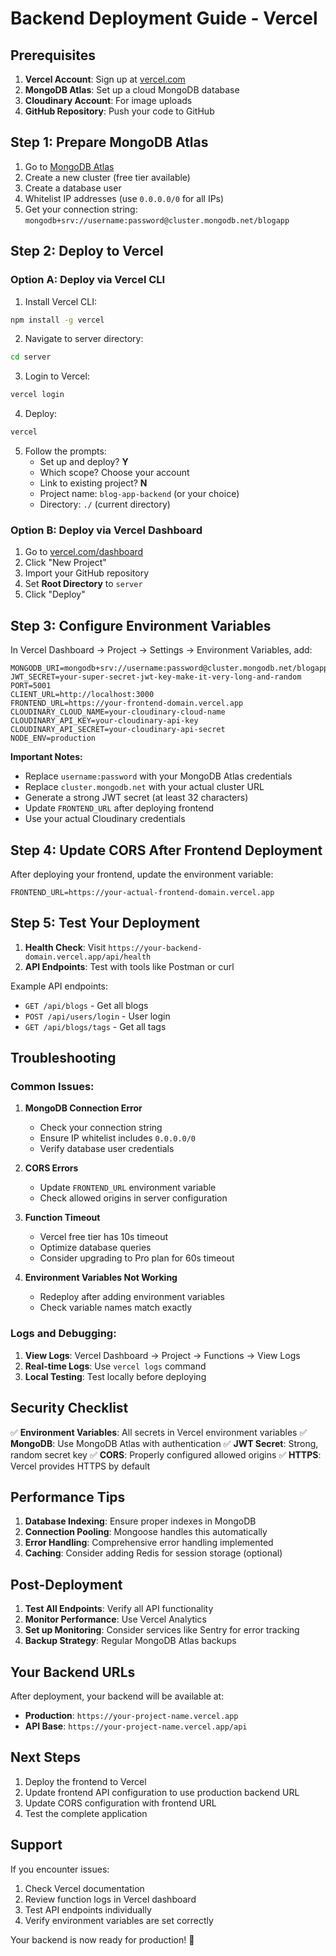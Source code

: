 # Backend Deployment Guide - Vercel

## Prerequisites

1. **Vercel Account**: Sign up at [vercel.com](https://vercel.com)
2. **MongoDB Atlas**: Set up a cloud MongoDB database
3. **Cloudinary Account**: For image uploads
4. **GitHub Repository**: Push your code to GitHub

## Step 1: Prepare MongoDB Atlas

1. Go to [MongoDB Atlas](https://www.mongodb.com/atlas)
2. Create a new cluster (free tier available)
3. Create a database user
4. Whitelist IP addresses (use `0.0.0.0/0` for all IPs)
5. Get your connection string: `mongodb+srv://username:password@cluster.mongodb.net/blogapp`

## Step 2: Deploy to Vercel

### Option A: Deploy via Vercel CLI

1. Install Vercel CLI:
```bash
npm install -g vercel
```

2. Navigate to server directory:
```bash
cd server
```

3. Login to Vercel:
```bash
vercel login
```

4. Deploy:
```bash
vercel
```

5. Follow the prompts:
   - Set up and deploy? **Y**
   - Which scope? Choose your account
   - Link to existing project? **N**
   - Project name: `blog-app-backend` (or your choice)
   - Directory: `./` (current directory)

### Option B: Deploy via Vercel Dashboard

1. Go to [vercel.com/dashboard](https://vercel.com/dashboard)
2. Click "New Project"
3. Import your GitHub repository
4. Set **Root Directory** to `server`
5. Click "Deploy"

## Step 3: Configure Environment Variables

In Vercel Dashboard → Project → Settings → Environment Variables, add:

```env
MONGODB_URI=mongodb+srv://username:password@cluster.mongodb.net/blogapp
JWT_SECRET=your-super-secret-jwt-key-make-it-very-long-and-random
PORT=5001
CLIENT_URL=http://localhost:3000
FRONTEND_URL=https://your-frontend-domain.vercel.app
CLOUDINARY_CLOUD_NAME=your-cloudinary-cloud-name
CLOUDINARY_API_KEY=your-cloudinary-api-key
CLOUDINARY_API_SECRET=your-cloudinary-api-secret
NODE_ENV=production
```

**Important Notes:**
- Replace `username:password` with your MongoDB Atlas credentials
- Replace `cluster.mongodb.net` with your actual cluster URL
- Generate a strong JWT secret (at least 32 characters)
- Update `FRONTEND_URL` after deploying frontend
- Use your actual Cloudinary credentials

## Step 4: Update CORS After Frontend Deployment

After deploying your frontend, update the environment variable:
```env
FRONTEND_URL=https://your-actual-frontend-domain.vercel.app
```

## Step 5: Test Your Deployment

1. **Health Check**: Visit `https://your-backend-domain.vercel.app/api/health`
2. **API Endpoints**: Test with tools like Postman or curl

Example API endpoints:
- `GET /api/blogs` - Get all blogs
- `POST /api/users/login` - User login
- `GET /api/blogs/tags` - Get all tags

## Troubleshooting

### Common Issues:

1. **MongoDB Connection Error**
   - Check your connection string
   - Ensure IP whitelist includes `0.0.0.0/0`
   - Verify database user credentials

2. **CORS Errors**
   - Update `FRONTEND_URL` environment variable
   - Check allowed origins in server configuration

3. **Function Timeout**
   - Vercel free tier has 10s timeout
   - Optimize database queries
   - Consider upgrading to Pro plan for 60s timeout

4. **Environment Variables Not Working**
   - Redeploy after adding environment variables
   - Check variable names match exactly

### Logs and Debugging:

1. **View Logs**: Vercel Dashboard → Project → Functions → View Logs
2. **Real-time Logs**: Use `vercel logs` command
3. **Local Testing**: Test locally before deploying

## Security Checklist

✅ **Environment Variables**: All secrets in Vercel environment variables
✅ **MongoDB**: Use MongoDB Atlas with authentication
✅ **JWT Secret**: Strong, random secret key
✅ **CORS**: Properly configured allowed origins
✅ **HTTPS**: Vercel provides HTTPS by default

## Performance Tips

1. **Database Indexing**: Ensure proper indexes in MongoDB
2. **Connection Pooling**: Mongoose handles this automatically
3. **Error Handling**: Comprehensive error handling implemented
4. **Caching**: Consider adding Redis for session storage (optional)

## Post-Deployment

1. **Test All Endpoints**: Verify all API functionality
2. **Monitor Performance**: Use Vercel Analytics
3. **Set up Monitoring**: Consider services like Sentry for error tracking
4. **Backup Strategy**: Regular MongoDB Atlas backups

## Your Backend URLs

After deployment, your backend will be available at:
- **Production**: `https://your-project-name.vercel.app`
- **API Base**: `https://your-project-name.vercel.app/api`

## Next Steps

1. Deploy the frontend to Vercel
2. Update frontend API configuration to use production backend URL
3. Update CORS configuration with frontend URL
4. Test the complete application

## Support

If you encounter issues:
1. Check Vercel documentation
2. Review function logs in Vercel dashboard
3. Test API endpoints individually
4. Verify environment variables are set correctly

Your backend is now ready for production! 🚀
